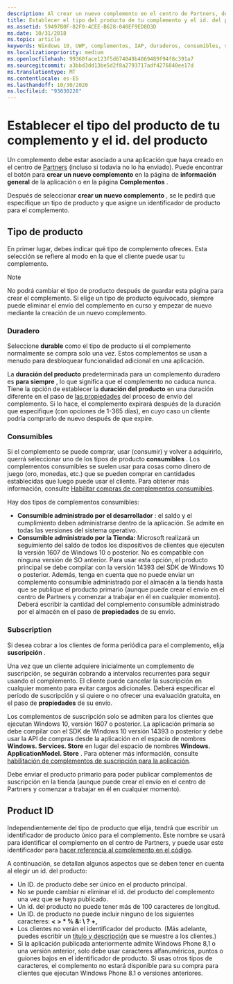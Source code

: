 ```yaml
---
description: Al crear un nuevo complemento en el centro de Partners, debe especificar un tipo de producto y asignarle un identificador de producto.
title: Establecer el tipo del producto de tu complemento y el id. del producto
ms.assetid: 59497B0F-82F0-4CEE-B628-040EF9ED8D3D
ms.date: 10/31/2018
ms.topic: article
keywords: Windows 10, UWP, complementos, IAP, duraderos, consumibles, suscripción, tipo de producto, ID. de producto, compra desde la aplicación, producto en la aplicación
ms.localizationpriority: medium
ms.openlocfilehash: 99360face123f5d674049b4069489f94f8c391a7
ms.sourcegitcommit: a3bbd3dd13be5d2f8a2793717adf4276840ee17d
ms.translationtype: MT
ms.contentlocale: es-ES
ms.lasthandoff: 10/30/2020
ms.locfileid: "93030228"
---
```

# <a name="set-your-add-on-product-type-and-product-id"></a>Establecer el tipo del producto de tu complemento y el id. del producto

Un complemento debe estar asociado a una aplicación que haya creado en el centro de [Partners](https://partner.microsoft.com/dashboard) (incluso si todavía no lo ha enviado). Puede encontrar el botón para **crear un nuevo complemento** en la página de **información general** de la aplicación o en la página **Complementos** .

Después de seleccionar **crear un nuevo complemento** , se le pedirá que especifique un tipo de producto y que asigne un identificador de producto para el complemento.

## <a name="product-type"></a>Tipo de producto

En primer lugar, debes indicar qué tipo de complemento ofreces. Esta selección se refiere al modo en la que el cliente puede usar tu complemento.

> [!NOTE]
> No podrá cambiar el tipo de producto después de guardar esta página para crear el complemento. Si elige un tipo de producto equivocado, siempre puede eliminar el envío del complemento en curso y empezar de nuevo mediante la creación de un nuevo complemento.

<span id="durable" />

### <a name="durable"></a>Duradero

Seleccione **durable** como el tipo de producto si el complemento normalmente se compra solo una vez. Estos complementos se usan a menudo para desbloquear funcionalidad adicional en una aplicación.

La **duración del producto** predeterminada para un complemento duradero es **para siempre** , lo que significa que el complemento no caduca nunca. Tiene la opción de establecer la **duración del producto** en una duración diferente en el paso de [las propiedades](enter-add-on-properties.md) del proceso de envío del complemento. Si lo hace, el complemento expirará después de la duración que especifique (con opciones de 1-365 días), en cuyo caso un cliente podría comprarlo de nuevo después de que expire.

### <a name="consumable"></a>Consumibles

Si el complemento se puede comprar, usar (consumir) y volver a adquirirlo, querrá seleccionar uno de los tipos de producto **consumibles** . Los complementos consumibles se suelen usar para cosas como dinero de juego (oro, monedas, etc.) que se pueden comprar en cantidades establecidas que luego puede usar el cliente. Para obtener más información, consulte [Habilitar compras de complementos consumibles](../monetize/enable-consumable-add-on-purchases.md).

Hay dos tipos de complementos consumibles:
- **Consumible administrado por el desarrollador** : el saldo y el cumplimiento deben administrarse dentro de la aplicación. Se admite en todas las versiones del sistema operativo.
- **Consumible administrado por la Tienda:** Microsoft realizará un seguimiento del saldo de todos los dispositivos de clientes que ejecuten la versión 1607 de Windows 10 o posterior. No es compatible con ninguna versión de SO anterior. Para usar esta opción, el producto principal se debe compilar con la versión 14393 del SDK de Windows 10 o posterior. Además, tenga en cuenta que no puede enviar un complemento consumible administrado por el almacén a la tienda hasta que se publique el producto primario (aunque puede crear el envío en el centro de Partners y comenzar a trabajar en él en cualquier momento). Deberá escribir la cantidad del complemento consumible administrado por el almacén en el paso de **propiedades** de su envío.

### <a name="subscription"></a>Subscription

Si desea cobrar a los clientes de forma periódica para el complemento, elija **suscripción** .

Una vez que un cliente adquiere inicialmente un complemento de suscripción, se seguirán cobrando a intervalos recurrentes para seguir usando el complemento. El cliente puede cancelar la suscripción en cualquier momento para evitar cargos adicionales. Deberá especificar el período de suscripción y si quiere o no ofrecer una evaluación gratuita, en el paso de **propiedades** de su envío.

Los complementos de suscripción solo se admiten para los clientes que ejecutan Windows 10, versión 1607 o posterior. La aplicación primaria se debe compilar con el SDK de Windows 10 versión 14393 o posterior y debe usar la API de compras desde la aplicación en el espacio de nombres **Windows. Services. Store** en lugar del espacio de nombres **Windows. ApplicationModel. Store** . Para obtener más información, consulte [habilitación de complementos de suscripción para la aplicación](../monetize/enable-subscription-add-ons-for-your-app.md).

Debe enviar el producto primario para poder publicar complementos de suscripción en la tienda (aunque puede crear el envío en el centro de Partners y comenzar a trabajar en él en cualquier momento).

## <a name="product-id"></a>Product ID

Independientemente del tipo de producto que elija, tendrá que escribir un identificador de producto único para el complemento. Este nombre se usará para identificar el complemento en el centro de Partners, y puede usar este identificador para [hacer referencia al complemento en el código](../monetize/in-app-purchases-and-trials.md#how-to-use-product-ids-for-add-ons-in-your-code).

A continuación, se detallan algunos aspectos que se deben tener en cuenta al elegir un id. del producto:

-   Un ID. de producto debe ser único en el producto principal.
-   No se puede cambiar ni eliminar el id. del producto del complemento una vez que se haya publicado.
-   Un id. del producto no puede tener más de 100 caracteres de longitud.
-   Un ID. de producto no puede incluir ninguno de los siguientes caracteres: **&lt; &gt; \* % &: \\ ? +,**
-   Los clientes no verán el identificador del producto. (Más adelante, puedes escribir un [título y descripción](./create-app-store-listings.md) que se muestre a los clientes.)
-   Si la aplicación publicada anteriormente admite Windows Phone 8,1 o una versión anterior, solo debe usar caracteres alfanuméricos, puntos o guiones bajos en el identificador de producto. Si usas otros tipos de caracteres, el complemento no estará disponible para su compra para clientes que ejecutan Windows Phone 8.1 o versiones anteriores.

 
